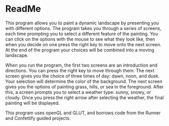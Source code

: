 # ReadMe

This program allows you to paint a dynamic landscape by presenting you with different options. 
The program takes you through a series of screens, each time prompting you to select a different feature of the painting. 
You can click on the options with the mouse to see what they look like, then when you decide on one press the right key to move onto the next screen.
At the end of the program your choices will be combined into a moving landscape.

When you run the program, the first two screens are an introduction and directions. 
You can press the right key to move through them. 
The next screen gives you the choice of three times of day: dawn, noon, and dusk.
Your selection will determine the color of the background.
The next screen gives you the options of painting grass, hills, or sea in the foreground.
After this, a screen prompts you to select a weather type: sunny, snowy, or cloudy.
Once you press the right arrow after selecting the weather, the final painting will be displayed.

This program uses openGL and GLUT, and borrows code from the Runner and Confettify guided projects.
